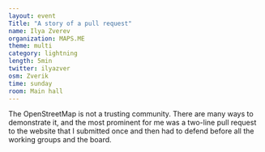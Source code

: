 ```yaml
---
layout: event
Title: "A story of a pull request"
name: Ilya Zverev
organization: MAPS.ME
theme: multi
category: lightning
length: 5min
twitter: ilyazver
osm: Zverik
time: sunday
room: Main hall
---
```

The OpenStreetMap is not a trusting community. There are many ways to demonstrate it, and the most prominent for me was a two-line pull request to the website that I submitted once and then had to defend before all the working groups and the board.
